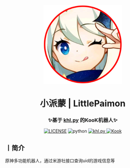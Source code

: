 <p align="center">
  <a href="https://github.com/DancingSnow0517/LittlePaimon_KOOK"><img src="imgs/logo.png" width="256" height="256" alt="LittlePaimon Logo"></a>
</p>
<h1 align="center">
  小派蒙 | LittlePaimon
</h1>
<h3 align="center">
  ✨基于 <a href="https://github.com/TWT233/khl.py" target="_blank">khl.py</a> 的KooK机器人✨
</h3>
<p align="center">
  <a href="https://cdn.jsdelivr.net/gh/DancingSnow0517/LittlePaimon_KOOK@master/LICENSE"><img src="https://img.shields.io/github/license/DancingSnow0517/LittlePaimon_KOOK" alt="LICENSE"></a>
  <img src="https://img.shields.io/badge/Python-3.8+-yellow" alt="python">
  <a href="https://github.com/TWT233/khl.py">
    <img src="https://img.shields.io/badge/khl.py-0.3.2-brightgreen" alt="khl.py">
  </a>
  <a href="https://kook.top/s69UmB">
    <img src="https://img.shields.io/badge/KooK%E9%A2%91%E9%81%93%E4%BA%A4%E6%B5%81-%E5%B0%8F%E6%B4%BE%E8%92%99-ff69b4" alt="Kook">
  </a>
</p>

## 丨简介

原神多功能机器人，通过米游社接口查询uid的游戏信息等